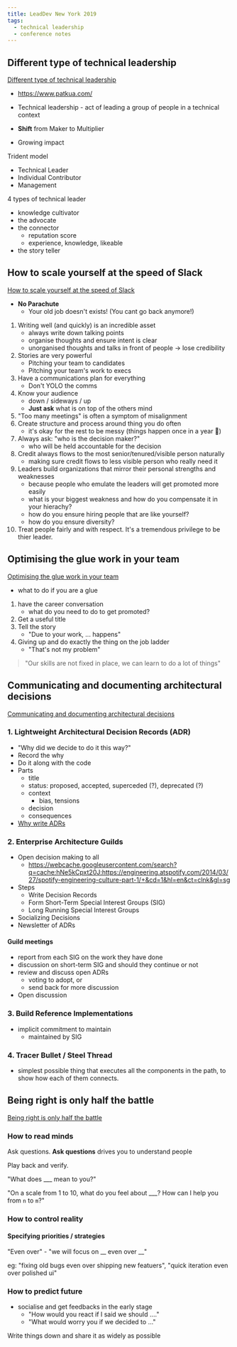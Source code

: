 ```yaml
---
title: LeadDev New York 2019
tags:
  - technical leadership
  - conference notes
---
```


## Different type of technical leadership

[Different type of technical leadership](https://leaddev.com/exploring-different-types-technical-leadership)

- https://www.patkua.com/

- Technical leadership - act of leading a group of people in a technical context

- **Shift** from Maker to Multiplier
- Growing impact

Trident model
- Technical Leader
- Individual Contributor
- Management

4 types of technical leader

- knowledge cultivator
- the advocate
- the connector
  - reputation score
  - experience, knowledge, likeable
- the story teller

## How to scale yourself at the speed of Slack

[How to scale yourself at the speed of Slack](https://leaddev.com/how-scale-yourself-speed-slack)

- **No Parachute**
  - Your old job doesn't exists! (You cant go back anymore!)
1. Writing well (and quickly) is an incredible asset
   - always write down talking points
   - organise thoughts and ensure intent is clear
   - unorganised thoughts and talks in front of people -> lose credibility
2. Stories are very powerful
   - Pitching your team to candidates
   - Pitching your team's work to execs
3. Have a communications plan for everything
   - Don't YOLO the comms
4. Know your audience
   - down / sideways / up
   - **Just ask** what is on top of the others mind
5. "Too many meetings" is often a symptom of misalignment
6. Create structure and process around thing you do often
   - it's okay for the rest to be messy (things happen once in a year 🙈)
7. Always ask: "who is the decision maker?"
   - who will be held accountable for the decision
8. Credit always flows to the most senior/tenured/visible person naturally
   - making sure credit flows to less visible person who really need it
9. Leaders build organizations that mirror their personal strengths and weaknesses
    - because people who emulate the leaders will get promoted more easily
    - what is your biggest weakness and how do you compensate it in your hierachy?
    - how do you ensure hiring people that are like yourself?
    - how do you ensure diversity?
10. Treat people fairly and with respect. It's a tremendous privilege to be thier leader.


## Optimising the glue work in your team

[Optimising the glue work in your team](https://leaddev.com/optimizing-glue-work-your-team)
- what to do if you are a glue
1. have the career conversation
   - what do you need to do to get promoted?
2. Get a useful title
3. Tell the story
   - "Due to your work, ... happens"
4. Giving up and do exactly the thing on the job ladder
   - "That's not my problem"

> "Our skills are not fixed in place, we can learn to do a lot of things"

## Communicating and documenting architectural decisions

[Communicating and documenting architectural decisions](https://leaddev.com/documenting-and-communicating-architectural-decisions)

### 1. Lightweight Architectural Decision Records (ADR)
- "Why did we decide to do it this way?"
- Record the why
- Do it along with the code
- Parts
  - title
  - status: proposed, accepted, superceded (?), deprecated (?)
  - context
    - bias, tensions
  - decision
  - consequences
- [Why write ADRs](/notes/why-write-architectural-decision-records)

### 2. Enterprise Architecture Guilds
- Open decision making to all
  - https://webcache.googleusercontent.com/search?q=cache:hNe5kCpxt20J:https://engineering.atspotify.com/2014/03/27/spotify-engineering-culture-part-1/+&cd=1&hl=en&ct=clnk&gl=sg
- Steps
  - Write Decision Records
  - Form Short-Term Special Interest Groups (SIG)
  - Long Running Special Interest Groups
- Socializing Decisions
- Newsletter of ADRs

#### Guild meetings
- report from each SIG on the work they have done
- discussion on short-term SIG and should they continue or not
- review and discuss open ADRs
  - voting to adopt, or
  - send back for more discussion
- Open discussion

### 3. Build Reference Implementations

- implicit commitment to maintain
   - maintained by SIG

### 4. Tracer Bullet / Steel Thread

- simplest possible thing that executes all the components in the path, to show how each of them connects.

## Being right is only half the battle

[Being right is only half the battle](https://leaddev.com/being-right-only-half-battle-how-optimize-your-interpersonal-connections)

### How to read minds

Ask questions. **Ask questions** drives you to understand people

Play back and verify.

"What does ___ mean to you?"

"On a scale from 1 to 10, what do you feel about ___? How can I help you from `n` to `m`?"

### How to control reality

#### Specifying priorities / strategies

"Even over" - "we will focus on __ even over __"

eg: "fixing old bugs even over shipping new featuers", "quick iteration even over polished ui"

### How to predict future

- socialise and get feedbacks in the early stage
  - "How would you react if I said we should ...."
  - "What would worry you if we decided to ..."

Write things down and share it as widely as possible
